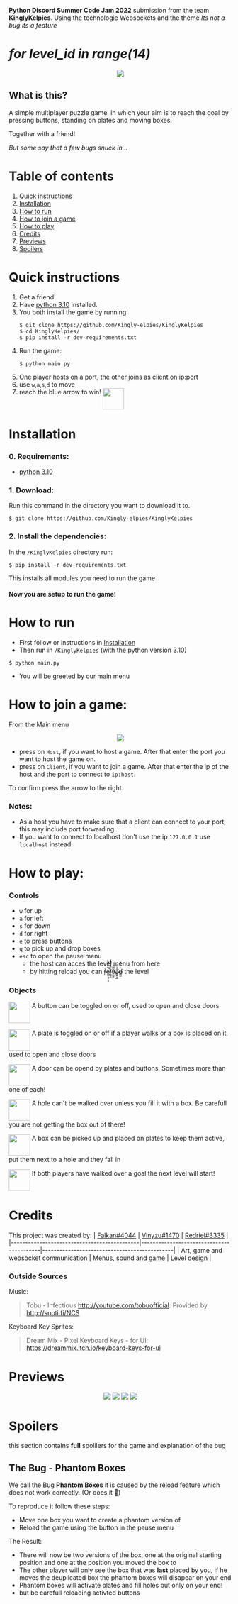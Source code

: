 **Python Discord Summer Code Jam 2022** submission from the team **KinglyKelpies**.
Using the technologie Websockets and the theme *Its not a bug its a feature*

# *for level_id in range(14)*
<p align="center">
    <img src="https://user-images.githubusercontent.com/62175543/182180722-6496cbdc-d033-41fd-ae5c-936ad99b635b.gif">
</p>

## What is this?
    
A simple multiplayer puzzle game, 
in which your aim is to reach the goal by pressing buttons, standing on plates and moving boxes.
    
Together with a friend!

*But some say that a few bugs snuck in...*

# Table of contents
1. [Quick instructions](https://github.com/Kingly-elpies/KinglyKelpies/blob/read-me-update/README.md#quick-instructions)
2. [Installation](https://github.com/Kingly-elpies/KinglyKelpies/blob/read-me-update/README.md#installation)
3. [How to run](https://github.com/Kingly-elpies/KinglyKelpies/blob/read-me-update/README.md#how-to-run)
4. [How to join a game](https://github.com/Kingly-elpies/KinglyKelpies/blob/read-me-update/README.md#how-to-join-a-game)
5. [How to play](https://github.com/Kingly-elpies/KinglyKelpies/blob/read-me-update/README.md#how-to-play)
6. [Credits](https://github.com/Kingly-elpies/KinglyKelpies/blob/read-me-update/README.md#credits)
7. [Previews](https://github.com/Kingly-elpies/KinglyKelpies/blob/read-me-update/README.md#previews)
8. [Spoilers](https://github.com/Kingly-elpies/KinglyKelpies/blob/read-me-update/README.md#spoilers)

# Quick instructions
1. Get a friend!
2. Have [python 3.10](https://www.python.org/downloads/release/python-3100/) installed.
3. You both install the game by running:
    ```shell
    $ git clone https://github.com/Kingly-elpies/KinglyKelpies
    $ cd KinglyKelpies/
    $ pip install -r dev-requirements.txt
    ```
4. Run the game:
    ```shell
    $ python main.py
    ```
5. One player hosts on a port, the other joins as client on ip:port
6. use `w`,`a`,`s`,`d` to move 
8. reach the blue arrow to win!
<img height=48 width=48 align="top" src = "https://user-images.githubusercontent.com/62175543/182195574-53a3c7ea-7551-457a-81cf-539b1fbcec96.png"></img>
    

# Installation

### 0. Requirements:
   - [python 3.10](https://www.python.org/downloads/release/python-3100/)

### 1. Download:
   Run this command in the directory you want to download it to.
   ```shell
   $ git clone https://github.com/Kingly-elpies/KinglyKelpies
   ```
    
### 2. Install the dependencies:
  In the `/KinglyKelpies` directory run:
  ```shell
  $ pip install -r dev-requirements.txt
  ```
  This installs all modules you need to run the game

#### Now you are setup to run the game!
  
# How to run
  - First follow or instructions in [Installation](https://github.com/Kingly-elpies/KinglyKelpies/edit/read-me-update/README.md#installation)
  - Then run in `/KinglyKelpies` (with the python version 3.10)
  ```shell
  $ python main.py
  ```  
  - You will be greeted by our main menu
  
# How to join a game:
From the Main menu
<p align= "center">
    <img src="https://user-images.githubusercontent.com/62175543/182196702-51a61a48-89b7-48a3-a36f-a566749bae11.png">
</p>

- press on `Host`, if you want to host a game. After that enter the port you want to host the game on.
- press on `Client`, if you want to join a game. After that enter the ip of the host and the port to connect to `ip:host`.

To confirm press the arrow to the right. 

### Notes:
   - As a host you have to make sure that a client can connect to your port, this may include port forwarding.
   - If you want to connect to localhost don't use the ip `127.0.0.1` use `localhost` instead.

# How to play:
### Controls
   - `w` for up   
   - `a` for left
   - `s` for down  
   - `d` for right
   - `e` to press buttons
   - `q` to pick up and drop boxes
   - `esc` to open the pause menu
      - the host can acces the level menu from here
      - by hitting reload you can r̵͎̀e̷̪̤̟̠͓̥͑͋̓́͊̀̚ḻ̸̰̯̏̑͛̂̎̄̽͘ơ̶̮̼̯͋̅͛å̴͇͍̩̲̍̈́͘d̶͇̰͐̓͑͒̕ the level
### Objects
<!-- Button-->
<p align="left">
    <img height=48 width=48 align="top" src = "https://user-images.githubusercontent.com/62175543/182188591-da67cfd8-0e70-4a2c-824e-f682fe93278f.gif">
    <t> A button can be toggled on or off, used to open and close doors</t>
</p>

<!-- Plate-->
<p align="left">
    <img height=48 width=48 align="top" src = "https://user-images.githubusercontent.com/62175543/182190339-8801967b-7d60-4260-92c6-eddc30f956b4.gif">
    <t> A plate is toggled on or off if a player walks or a box is placed on it, used to open and close doors</t>
</p>

<!-- Door-->
<p align="left">
    <img height=48 width=48 align="top" src = "https://user-images.githubusercontent.com/62175543/182191249-53668d2d-0eb8-493f-aa8f-8e5399d44468.gif">
    <t> A door can be opend by plates and buttons. Sometimes more than one of each!</t>
</p>

<!-- Hole-->
<p align="left">
    <img height=48 width=48 align="top" src = "https://user-images.githubusercontent.com/62175543/182194195-fe95896c-a610-4a24-b806-030beb6a6e52.gif">
    <t> A hole can't be walked over unless you fill it with a box. Be carefull you are not getting the box out of there!</t>
</p>

<!-- Box-->
<p align="left">
    <img height=48 width=48 align="top" src = "https://user-images.githubusercontent.com/62175543/182194668-cf9ec242-c51b-4512-a1bf-88e4d80ec139.png">
    <t> A box can be picked up and placed on plates to keep them active, put them next to a hole and they fall in</t>
</p>

<!-- Goal-->
<p align="left">
    <img height=48 width=48 align="top" src = "https://user-images.githubusercontent.com/62175543/182195574-53a3c7ea-7551-457a-81cf-539b1fbcec96.png">
    <t> If both players have walked over a goal the next level will start! </t>
</p>

# Credits
This project was created by: 
  | [Falkan#4044](https://github.com/falkanson) | [Vinyzu#1470](https://github.com/Vinyzu) | [Redriel#3335](https://github.com/Redriel57) | 
  |---------------------------------------------|------------------------------------------|----------------------------------------------|
  |  Art, game and websocket communication      | Menus, sound and game                    | Level design                                 |
  
### Outside Sources
Music:

> Tobu - Infectious http://youtube.com/tobuofficial: Provided by http://spoti.fi/NCS
    
Keyboard Key Sprites:

> Dream Mix - Pixel Keyboard Keys - for UI: https://dreammix.itch.io/keyboard-keys-for-ui

# Previews

<p align="center">
    <img src="https://user-images.githubusercontent.com/62175543/182314896-cb0c655d-efcb-4202-bbfd-4259e67852ba.png">
    <img src="https://user-images.githubusercontent.com/62175543/182314902-1849938a-24bb-4d0f-a8dc-3507686dbce3.png">
    <img src="https://user-images.githubusercontent.com/62175543/182314871-0e00d42c-89db-45ab-a2eb-ee72204812a4.png">
    <img src="https://user-images.githubusercontent.com/62175543/182314884-ec0ea6e4-e8d3-4ed1-94cb-872529452278.png">
</p>

# Spoilers

this section contains **full** spolilers for the game and explanation of the bug

## The Bug - Phantom Boxes

We call the Bug **Phantom Boxes** it is caused by the reload feature which does not work correctly. (Or does it 🤔)

To reproduce it follow these steps:

- Move one box you want to create a phantom version of
- Reload the game using the button in the pause menu
    
The Result:

- There will now be two versions of the box, one at the original starting position and one at the position you moved the box to
- The other player will only see the box that was **last** placed by you, if he moves the deuplicated box the phantom boxes will disapear on your end
- Phantom boxes will activate plates and fill holes but only on your end!
- but be carefull reloading activted buttons 
